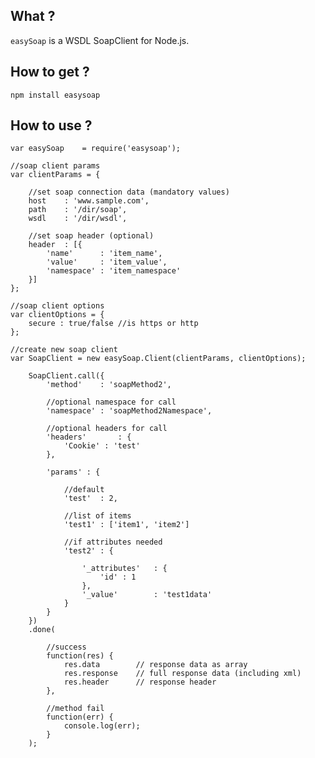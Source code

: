 ## What ?
`easySoap` is a WSDL SoapClient for Node.js.

## How to get ?

    npm install easysoap

## How to use ?

    var easySoap    = require('easysoap');

    //soap client params
    var clientParams = {

        //set soap connection data (mandatory values)
        host    : 'www.sample.com',
        path    : '/dir/soap',
        wsdl    : '/dir/wsdl',

        //set soap header (optional)
        header  : [{
            'name'      : 'item_name',
            'value'     : 'item_value',
            'namespace' : 'item_namespace'
        }]
    };

    //soap client options
    var clientOptions = {
        secure : true/false //is https or http
    };

    //create new soap client
    var SoapClient = new easySoap.Client(clientParams, clientOptions);

        SoapClient.call({
            'method'    : 'soapMethod2',

            //optional namespace for call
            'namespace' : 'soapMethod2Namespace',

            //optional headers for call
            'headers'       : {
                'Cookie' : 'test'
            },

            'params' : {

                //default
                'test'  : 2,

                //list of items
                'test1' : ['item1', 'item2']

                //if attributes needed
                'test2' : {

                    '_attributes'   : {
                        'id' : 1
                    },
                    '_value'        : 'test1data'
                }
            }
        })
        .done(

            //success
            function(res) {
                res.data        // response data as array
                res.response    // full response data (including xml)
                res.header      // response header
            },

            //method fail
            function(err) {
                console.log(err);
            }
        );